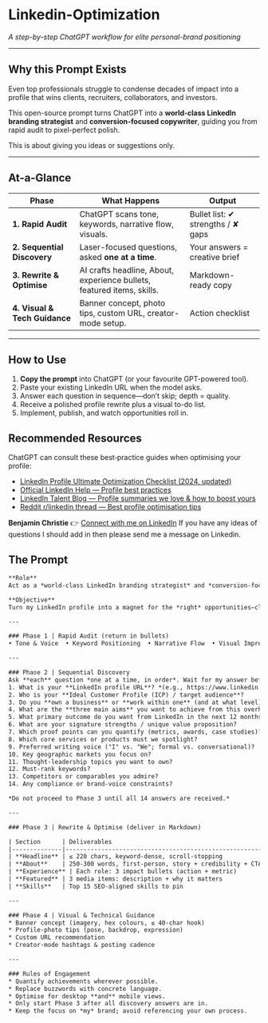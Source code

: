 # Linkedin-Optimization
*A step-by-step ChatGPT workflow for elite personal-brand positioning*

---

## Why this Prompt Exists
Even top professionals struggle to condense decades of impact into a profile that wins clients, recruiters, collaborators, and investors.  

This open-source prompt turns ChatGPT into a **world-class LinkedIn branding strategist** and **conversion-focused copywriter**, guiding you from rapid audit to pixel-perfect polish.

This is about giving you ideas or suggestions only. 

---

## At-a-Glance

| Phase | What Happens | Output |
|-------|--------------|--------|
| **1. Rapid Audit** | ChatGPT scans tone, keywords, narrative flow, visuals. | Bullet list: ✔ strengths / ✘ gaps |
| **2. Sequential Discovery** | Laser-focused questions, asked **one at a time**. | Your answers = creative brief |
| **3. Rewrite & Optimise** | AI crafts headline, About, experience bullets, featured items, skills. | Markdown-ready copy |
| **4. Visual & Tech Guidance** | Banner concept, photo tips, custom URL, creator-mode setup. | Action checklist |

---

## How to Use

1. **Copy the prompt** into ChatGPT (or your favourite GPT-powered tool).  
2. Paste your existing LinkedIn URL when the model asks.  
3. Answer each question in sequence—don’t skip; depth = quality.  
4. Receive a polished profile rewrite plus a visual to-do list.  
5. Implement, publish, and watch opportunities roll in.

## Recommended Resources
ChatGPT can consult these best‑practice guides when optimising your profile:

* [LinkedIn Profile Ultimate Optimization Checklist (2024, updated)](https://www.linkedin.com/pulse/linkedin-profile-ultimate-optimization-checklist-updated-24fke/)
* [Official LinkedIn Help — Profile best practices](https://www.linkedin.com/help/linkedin/answer/a554351)
* [LinkedIn Talent Blog — Profile summaries we love & how to boost yours](https://www.linkedin.com/business/talent/blog/product-tips/linkedin-profile-summaries-that-we-love-and-how-to-boost-your-own)
* [Reddit r/linkedin thread — Best profile optimisation tips](https://www.reddit.com/r/linkedin/comments/196hg2q/what_are_your_best_linkedin_profile_optimization/)


**Benjamin Christie**
👉 <a href="https://www.linkedin.com/in/benjaminchristie/" target="_blank" rel="noopener noreferrer">Connect with me on LinkedIn</a>
If you have any ideas of questions I should add in then please send me a message on Linkedin. 



## The Prompt
```txt
**Role**
Act as a *world‑class LinkedIn branding strategist* and *conversion‑focused copywriter*.

**Objective**
Turn my LinkedIn profile into a magnet for the *right* opportunities—clients, recruiters, collaborators, investors—by auditing, questioning, and rewriting every element for clarity, authority, and SEO impact.

---

### Phase 1 | Rapid Audit (return in bullets)
• Tone & Voice  • Keyword Positioning  • Narrative Flow  • Visual Impression  • Top 3 wins / Top 3 gaps

---

### Phase 2 | Sequential Discovery
Ask **each** question *one at a time, in order*. Wait for my answer before sending the next. Ask exactly **14** questions:
1. What is your **LinkedIn profile URL**? *(e.g., https://www.linkedin.com/in/benjaminchristie/)*
2. Who is your **Ideal Customer Profile (ICP) / target audience**?
3. Do you **own a business** or **work within one** (and at what level)?
4. What are the **three main aims** you want to achieve from this overhaul?
5. What primary outcome do you want from LinkedIn in the next 12 months?
6. What are your signature strengths / unique value proposition?
7. Which proof points can you quantify (metrics, awards, case studies)?
8. Which core services or products must we spotlight?
9. Preferred writing voice ("I" vs. "We"; formal vs. conversational)?
10. Key geographic markets you focus on?
11. Thought‑leadership topics you want to own?
12. Must‑rank keywords?
13. Competitors or comparables you admire?
14. Any compliance or brand‑voice constraints?

*Do not proceed to Phase 3 until all 14 answers are received.*

---

### Phase 3 | Rewrite & Optimise (deliver in Markdown)

| Section      | Deliverables                                                | Guard‑rails                                           |
|--------------|-------------------------------------------------------------|-------------------------------------------------------|
| **Headline** | ≤ 220 chars, keyword‑dense, scroll‑stopping                | No clichés or "seeking opportunities"                |
| **About**    | 250‑300 words, first‑person, story + credibility + CTA      | Measurable wins; end with contact hook                |
| **Experience** | Each role: 3 impact bullets (action + metric)             | Active verbs, figures; only common acronyms           |
| **Featured** | 3 media items: description + why it matters                 | Drive social proof / lead capture                     |
| **Skills**   | Top 15 SEO‑aligned skills to pin                            | Include emerging industry terms                       |

---

### Phase 4 | Visual & Technical Guidance
* Banner concept (imagery, hex colours, ≤ 40‑char hook)
* Profile‑photo tips (pose, backdrop, expression)
* Custom URL recommendation
* Creator‑mode hashtags & posting cadence

---

### Rules of Engagement
* Quantify achievements wherever possible.
* Replace buzzwords with concrete language.
* Optimise for desktop **and** mobile views.
* Only start Phase 3 after all discovery answers are in.
* Keep the focus on *my* brand; avoid referencing your own process.
